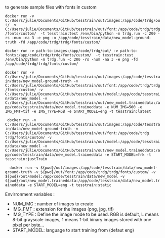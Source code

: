 to generate sample files with fonts in custom

``` docker run -v C:/Users/julie/Documents/GitHub/tesstrain/out/images:/app/code/trdg/out/ -v C:/Users/julie/Documents/GitHub/tesstrain/out/font:/app/code/trdg/trdg/fonts/custom/  -t tesstrain:test /env/bin/python -m trdg.run -c 200 -rs -num -na 3 -e png -o /app/code/tesstrain/data/new_model-ground-truth -fd /app/code/trdg/trdg/fonts/custom/ ```

``` docker run -v path-to-images:/app/code/trdg/out/ -v path-to-fonts:/app/code/trdg/trdg/fonts/custom/  -t tesstrain:test /env/bin/python -m trdg.run -c 200 -rs -num -na 3 -e png -fd /app/code/trdg/trdg/fonts/custom/ ```

``` docker run -v C:/Users/julie/Documents/GitHub/tesstrain/out/images:/app/code/tesstrain/data/new_model-ground-truth -v C:/Users/julie/Documents/GitHub/tesstrain/out/font:/app/code/trdg/trdg/fonts/custom/ -v C:/Users/julie/Documents/GitHub/tesstrain/out/model:/app/code/tesstrain/data/new_model -v C:/Users/julie/Documents/GitHub/tesstrain/out/new_model.traineddata:/app/code/tesstrain/data/new_model.traineddata -e NUM_IMG=500 -e IMG_FMT=tif -e IMG_TYPE=RGB -e START_MODEL=eng -t tesstrain:latest ```  

``` docker run -v C:/Users/julie/Documents/GitHub/tesstrain/out/images:/app/code/tesstrain/data/new_model-ground-truth -v C:/Users/julie/Documents/GitHub/tesstrain/out/font:/app/code/trdg trdg/fonts/custom/ -v C:/Users/julie/Documents/GitHub/tesstrain/out/model:/app/code/tesstrain/data/new_model -v C:/Users/julie/Documents/GitHub/tesstrain/out/new_model.traineddata:/app/code/tesstrain/data/new_model.traineddata -e START_MODEL=frk -t tesstrain:justTrain``` 

```  docker run -v ${pwd}/out/images:/app/code/tesstrain/data/new_model-ground-truth -v ${pwd}/out/font:/app/code/trdg/trdg/fonts/custom/ -v ${pwd}/out/model:/app/code/tesstrain/data/new_model -v ${pwd}/out/new_model.traineddata:/app/code/tesstrain/data/new_model.traineddata -e START_MODEL=eng -t tesstrain:static``` 


Envirronment variables :
- NUM_IMG : number of images to create
- IMG_FMT : extension for the images (png, jpg, tif)
- IMG_TYPE : Define the image mode to be used. RGB is default, L means 8-bit grayscale images, 1 means 1-bit binary images stored with one pixel per byte...
- START_MODEL: language to start training from (defaut eng)
